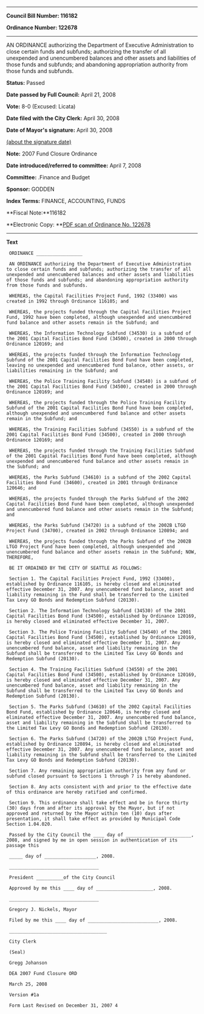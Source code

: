 

********

**Council Bill Number: 116182**
   
**Ordinance Number: 122678**
********

 AN ORDINANCE authorizing the Department of Executive Administration to close certain funds and subfunds; authorizing the transfer of all unexpended and unencumbered balances and other assets and liabilities of those funds and subfunds; and abandoning appropriation authority from those funds and subfunds.

**Status:** Passed
   
**Date passed by Full Council:** April 21, 2008
   
**Vote:** 8-0 (Excused: Licata)
   
**Date filed with the City Clerk:** April 30, 2008
   
**Date of Mayor's signature:** April 30, 2008
   
[(about the signature date)](/~public/approvaldate.htm)
   
   
**Note:** 2007 Fund Closure Ordinance

   
**Date introduced/referred to committee:** April 7, 2008
   
**Committee:** .Finance and Budget
   
**Sponsor:** GODDEN
   
   
**Index Terms:** FINANCE, ACCOUNTING, FUNDS

**Fiscal Note:**116182

**Electronic Copy: **[PDF scan of Ordinance No. 122678](/~archives/Ordinances/Ord_122678.pdf)

********

**Text**
   
```
 ORDINANCE _________________

 AN ORDINANCE authorizing the Department of Executive Administration to close certain funds and subfunds; authorizing the transfer of all unexpended and unencumbered balances and other assets and liabilities of those funds and subfunds; and abandoning appropriation authority from those funds and subfunds.

 WHEREAS, the Capital Facilities Project Fund, 1992 (33400) was created in 1992 through Ordinance 116105; and

 WHEREAS, the projects funded through the Capital Facilities Project Fund, 1992 have been completed, although unexpended and unencumbered fund balance and other assets remain in the Subfund; and

 WHEREAS, the Information Technology Subfund (34530) is a subfund of the 2001 Capital Facilities Bond Fund (34500), created in 2000 through Ordinance 120169; and

 WHEREAS, the projects funded through the Information Technology Subfund of the 2001 Capital Facilities Bond Fund have been completed, leaving no unexpended and unencumbered fund balance, other assets, or liabilities remaining in the Subfund; and

 WHEREAS, the Police Training Facility Subfund (34540) is a subfund of the 2001 Capital Facilities Bond Fund (34500), created in 2000 through Ordinance 120169; and

 WHEREAS, the projects funded through the Police Training Facility Subfund of the 2001 Capital Facilities Bond Fund have been completed, although unexpended and unencumbered fund balance and other assets remain in the Subfund; and

 WHEREAS, the Training Facilities Subfund (34550) is a subfund of the 2001 Capital Facilities Bond Fund (34500), created in 2000 through Ordinance 120169; and

 WHEREAS, the projects funded through the Training Facilities Subfund of the 2001 Capital Facilities Bond Fund have been completed, although unexpended and unencumbered fund balance and other assets remain in the Subfund; and

 WHEREAS, the Parks Subfund (34610) is a subfund of the 2002 Capital Facilities Bond Fund (34600), created in 2001 through Ordinance 120646; and

 WHEREAS, the projects funded through the Parks Subfund of the 2002 Capital Facilities Bond Fund have been completed, although unexpended and unencumbered fund balance and other assets remain in the Subfund; and

 WHEREAS, the Parks Subfund (34720) is a subfund of the 2002B LTGO Project Fund (34700), created in 2002 through Ordinance 120894; and

 WHEREAS, the projects funded through the Parks Subfund of the 2002B LTGO Project Fund have been completed, although unexpended and unencumbered fund balance and other assets remain in the Subfund; NOW, THEREFORE,

 BE IT ORDAINED BY THE CITY OF SEATTLE AS FOLLOWS:

 Section 1. The Capital Facilities Project Fund, 1992 (33400), established by Ordinance 116105, is hereby closed and eliminated effective December 31, 2007. Any unencumbered fund balance, asset and liability remaining in the Fund shall be transferred to the Limited Tax Levy GO Bonds and Redemption Subfund (20130).

 Section 2. The Information Technology Subfund (34530) of the 2001 Capital Facilities Bond Fund (34500), established by Ordinance 120169, is hereby closed and eliminated effective December 31, 2007.

 Section 3. The Police Training Facility Subfund (34540) of the 2001 Capital Facilities Bond Fund (34500), established by Ordinance 120169, is hereby closed and eliminated effective December 31, 2007. Any unencumbered fund balance, asset and liability remaining in the Subfund shall be transferred to the Limited Tax Levy GO Bonds and Redemption Subfund (20130).

 Section 4. The Training Facilities Subfund (34550) of the 2001 Capital Facilities Bond Fund (34500), established by Ordinance 120169, is hereby closed and eliminated effective December 31, 2007. Any unencumbered fund balance, asset and liability remaining in the Subfund shall be transferred to the Limited Tax Levy GO Bonds and Redemption Subfund (20130).

 Section 5. The Parks Subfund (34610) of the 2002 Capital Facilities Bond Fund, established by Ordinance 120646, is hereby closed and eliminated effective December 31, 2007. Any unencumbered fund balance, asset and liability remaining in the Subfund shall be transferred to the Limited Tax Levy GO Bonds and Redemption Subfund (20130).

 Section 6. The Parks Subfund (34720) of the 2002B LTGO Project Fund, established by Ordinance 120894, is hereby closed and eliminated effective December 31, 2007. Any unencumbered fund balance, asset and liability remaining in the Subfund shall be transferred to the Limited Tax Levy GO Bonds and Redemption Subfund (20130).

 Section 7. Any remaining appropriation authority from any fund or subfund closed pursuant to Sections 1 through 7 is hereby abandoned.

 Section 8. Any acts consistent with and prior to the effective date of this ordinance are hereby ratified and confirmed.

 Section 9. This ordinance shall take effect and be in force thirty (30) days from and after its approval by the Mayor, but if not approved and returned by the Mayor within ten (10) days after presentation, it shall take effect as provided by Municipal Code Section 1.04.020.

 Passed by the City Council the ____ day of ________________________, 2008, and signed by me in open session in authentication of its passage this

 _____ day of ___________________, 2008.

 _________________________________

 President __________of the City Council

 Approved by me this ____ day of _____________________, 2008.

 _________________________________

 Gregory J. Nickels, Mayor

 Filed by me this ____ day of __________________________, 2008.

 ____________________________________

 City Clerk

 (Seal)

 Gregg Johanson

 DEA 2007 Fund Closure ORD

 March 25, 2008

 Version #1a

 Form Last Revised on December 31, 2007 4

```
